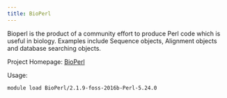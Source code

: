 ```yaml
---
title: BioPerl
---
```

Bioperl is the product of a community effort to produce Perl code which is useful in biology. Examples include Sequence objects, Alignment objects and database searching objects.

Project Homepage: [BioPerl](http://www.bioperl.org/)

Usage:
```
module load BioPerl/2.1.9-foss-2016b-Perl-5.24.0
```
